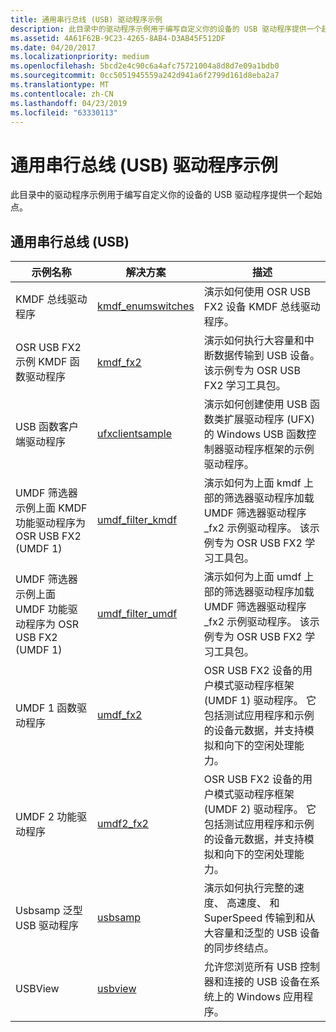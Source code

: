```yaml
---
title: 通用串行总线 (USB) 驱动程序示例
description: 此目录中的驱动程序示例用于编写自定义你的设备的 USB 驱动程序提供一个起始点。
ms.assetid: 4A61F62B-9C23-4265-8AB4-D3AB45F512DF
ms.date: 04/20/2017
ms.localizationpriority: medium
ms.openlocfilehash: 5bcd2e4c90c6a4afc75721004a8d8d7e09a1bdb0
ms.sourcegitcommit: 0cc5051945559a242d941a6f2799d161d8eba2a7
ms.translationtype: MT
ms.contentlocale: zh-CN
ms.lasthandoff: 04/23/2019
ms.locfileid: "63330113"
---
```

# <a name="universal-serial-bus-usb-driver-samples"></a>通用串行总线 (USB) 驱动程序示例


此目录中的驱动程序示例用于编写自定义你的设备的 USB 驱动程序提供一个起始点。

## <a name="universal-serial-bus-usb"></a>通用串行总线 (USB)


| 示例名称                                                            | 解决方案                                                              | 描述                                                                                                                                                                         |
|------------------------------------------------------------------------|-----------------------------------------------------------------------|-------------------------------------------------------------------------------------------------------------------------------------------------------------------------------------|
| KMDF 总线驱动程序                                                        | [kmdf\_enumswitches](https://go.microsoft.com/fwlink/p/?LinkId=618000) | 演示如何使用 OSR USB FX2 设备 KMDF 总线驱动程序。                                                                                                          |
| OSR USB FX2 示例 KMDF 函数驱动程序                            | [kmdf\_fx2](https://go.microsoft.com/fwlink/p/?LinkId=620313)          | 演示如何执行大容量和中断数据传输到 USB 设备。 该示例专为 OSR USB FX2 学习工具包。                                              |
| USB 函数客户端驱动程序                                             | [ufxclientsample](https://go.microsoft.com/fwlink/p/?LinkId=620315)    | 演示如何创建使用 USB 函数类扩展驱动程序 (UFX) 的 Windows USB 函数控制器驱动程序框架的示例驱动程序。                                     |
| UMDF 筛选器示例上面 KMDF 功能驱动程序为 OSR USB FX2 (UMDF 1) | [umdf\_filter\_kmdf](https://go.microsoft.com/fwlink/p/?LinkId=620316) | 演示如何为上面 kmdf 上部的筛选器驱动程序加载 UMDF 筛选器驱动程序\_fx2 示例驱动程序。 该示例专为 OSR USB FX2 学习工具包。                  |
| UMDF 筛选器示例上面 UMDF 功能驱动程序为 OSR USB FX2 (UMDF 1) | [umdf\_filter\_umdf](https://go.microsoft.com/fwlink/p/?LinkId=618001) | 演示如何为上面 umdf 上部的筛选器驱动程序加载 UMDF 筛选器驱动程序\_fx2 示例驱动程序。 该示例专为 OSR USB FX2 学习工具包。                  |
| UMDF 1 函数驱动程序                                                 | [umdf\_fx2](https://go.microsoft.com/fwlink/p/?LinkId=618002)          | OSR USB FX2 设备的用户模式驱动程序框架 (UMDF 1) 驱动程序。 它包括测试应用程序和示例的设备元数据，并支持模拟和向下的空闲处理能力。 |
| UMDF 2 功能驱动程序                                                 | [umdf2\_fx2](https://go.microsoft.com/fwlink/p/?LinkId=618003)         | OSR USB FX2 设备的用户模式驱动程序框架 (UMDF 2) 驱动程序。 它包括测试应用程序和示例的设备元数据，并支持模拟和向下的空闲处理能力。 |
| Usbsamp 泛型 USB 驱动程序                                             | [usbsamp](https://go.microsoft.com/fwlink/p/?LinkId=618938)            | 演示如何执行完整的速度、 高速度、 和 SuperSpeed 传输到和从大容量和泛型的 USB 设备的同步终结点。                                    |
| USBView                                                                | [usbview](https://go.microsoft.com/fwlink/p/?LinkId=618004)            | 允许您浏览所有 USB 控制器和连接的 USB 设备在系统上的 Windows 应用程序。                                                                       |

 

 

 




